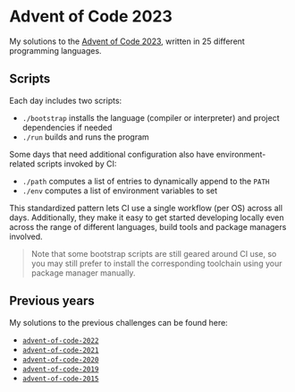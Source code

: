 <!-- Automatically generated from README.md.gyb, do not edit directly! -->

# Advent of Code 2023

My solutions to the [Advent of Code 2023](https://adventofcode.com/2023), written in 25 different programming languages.


## Scripts

Each day includes two scripts:

- `./bootstrap` installs the language (compiler or interpreter) and project dependencies if needed
- `./run` builds and runs the program

Some days that need additional configuration also have environment-related scripts invoked by CI:

- `./path` computes a list of entries to dynamically append to the `PATH`
- `./env` computes a list of environment variables to set

This standardized pattern lets CI use a single workflow (per OS) across all days. Additionally, they make it easy to get started developing locally even across the range of different languages, build tools and package managers involved.

> Note that some bootstrap scripts are still geared around CI use, so you may still prefer to install the corresponding toolchain using your package manager manually.

## Previous years

My solutions to the previous challenges can be found here:

- [`advent-of-code-2022`](https://github.com/fwcd/advent-of-code-2022)
- [`advent-of-code-2021`](https://github.com/fwcd/advent-of-code-2021)
- [`advent-of-code-2020`](https://github.com/fwcd/advent-of-code-2020)
- [`advent-of-code-2019`](https://github.com/fwcd/advent-of-code-2019)
- [`advent-of-code-2015`](https://github.com/fwcd/advent-of-code-2015)
